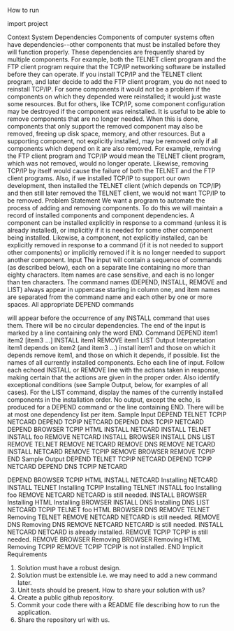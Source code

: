 How to run

import project



Context
System Dependencies
Components of computer systems often have dependencies--other components that must be installed before they will function properly. These dependencies are frequently shared by multiple components. For example, both the TELNET client program and the FTP client program require that the TCP/IP networking software be installed before they can operate. If you install TCP/IP and the TELNET client program, and later decide to add the FTP client program, you do not need to reinstall TCP/IP.
For some components it would not be a problem if the components on which they depended were reinstalled; it would just waste some resources. But for others, like TCP/IP, some component configuration may be destroyed if the component was reinstalled.
It is useful to be able to remove components that are no longer needed. When this is done, components that only support the removed component may also be removed, freeing up disk space, memory, and other resources. But a supporting component, not explicitly installed, may be removed only if all components which depend on it are also removed. For example, removing the FTP client program and TCP/IP would mean the TELNET client program, which was not removed, would no longer operate. Likewise, removing TCP/IP by itself would cause the failure of both the TELNET and the FTP client programs. Also, if we installed TCP/IP to support our own development, then installed the TELNET client (which depends on TCP/IP) and then still later removed the TELNET client, we would not want TCP/IP to be removed.
Problem Statement
We want a program to automate the process of adding and removing components. To do this we will maintain a record of installed components and component dependencies. A component can be installed explicitly in response to a command (unless it is already installed), or implicitly if it is needed for some other component being installed. Likewise, a component, not explicitly installed, can be explicitly removed in response to a command (if it is not needed to support other components) or implicitly removed if it is no longer needed to support another component.
Input
The input will contain a sequence of commands (as described below), each on a separate line containing no more than eighty characters. Item names are case sensitive, and each is no longer than ten characters. The command names (DEPEND, INSTALL, REMOVE and LIST) always appear in uppercase starting in column one, and item names are separated from the command name and each other by one or more spaces. All appropriate DEPEND commands

will appear before the occurrence of any INSTALL command that uses them. There will be no circular dependencies. The end of the input is marked by a line containing only the word END.
  Command
DEPEND item1 item2 [item3 ...] INSTALL item1
REMOVE item1
LIST
Output
Interpretation
item1 depends on item2 (and item3 ...)
install item1 and those on which it depends remove item1, and those on which it depends, if possible.
list the names of all currently installed components.
          Echo each line of input. Follow each echoed INSTALL or REMOVE line with the actions taken in response, making certain that the actions are given in the proper order. Also identify exceptional conditions (see Sample Output, below, for examples of all cases). For the LIST command, display the names of the currently installed components in the installation order. No output, except the echo, is produced for a DEPEND command or the line containing END. There will be at most one dependency list per item.
Sample Input
DEPEND TELNET TCPIP NETCARD DEPEND TCPIP NETCARD
DEPEND DNS TCPIP NETCARD DEPEND BROWSER TCPIP HTML INSTALL NETCARD
INSTALL TELNET
INSTALL foo
REMOVE NETCARD
INSTALL BROWSER
INSTALL DNS
LIST
REMOVE TELNET
REMOVE NETCARD
REMOVE DNS
REMOVE NETCARD
INSTALL NETCARD
REMOVE TCPIP
REMOVE BROWSER
REMOVE TCPIP
END
Sample Output
DEPEND TELNET TCPIP NETCARD DEPEND TCPIP NETCARD
DEPEND DNS TCPIP NETCARD

DEPEND BROWSER TCPIP HTML INSTALL NETCARD
   Installing NETCARD
INSTALL TELNET
   Installing TCPIP
   Installing TELNET
INSTALL foo
   Installing foo
REMOVE NETCARD
NETCARD is still needed. INSTALL BROWSER
   Installing HTML
   Installing BROWSER
INSTALL DNS
   Installing DNS
LIST
   NETCARD
   TCPIP
   TELNET
   foo
   HTML
   BROWSER
   DNS
REMOVE TELNET
   Removing TELNET
REMOVE NETCARD
NETCARD is still needed.
REMOVE DNS
   Removing DNS
REMOVE NETCARD
NETCARD is still needed.
INSTALL NETCARD
NETCARD is already installed.
REMOVE TCPIP
TCPIP is still needed.
REMOVE BROWSER
   Removing BROWSER
   Removing HTML
   Removing TCPIP
REMOVE TCPIP
TCPIP is not installed.
END
Implicit Requirements
1. Solution must have a robust design.
2. Solution must be extensible i.e. we may need to add a new command later.
3. Unit tests should be present.
How to share your solution with us?
1. Create a public github repository.
2. Commit your code there with a README file describing how to run the application.
3. Share the repository url with us.
